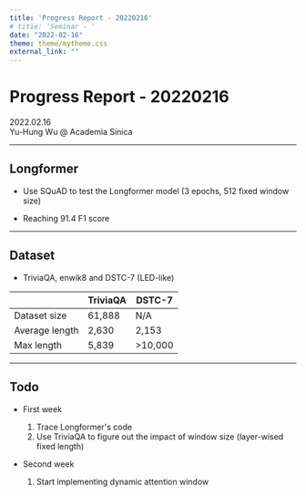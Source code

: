 ```yaml
---
title: 'Progress Report - 20220216'
# titie: 'Seminar - '
date: "2022-02-16"
theme: theme/mytheme.css
external_link: ""
---
```


# Progress Report - 20220216 <!-- .element: class="title" -->

<div class="title-name">
2022.02.16 <br>
Yu-Hung Wu @ Academia Sinica
</div>

----

## Longformer

- Use SQuAD to test the Longformer model (3 epochs, 512 fixed window size)

- Reaching 91.4 F1 score

----

## Dataset

- TriviaQA, enwik8 and DSTC-7 (LED-like)

|                | TriviaQA | DSTC-7  |
| -------------- | -------- | ------- |
| Dataset size   | 61,888   | N/A     |
| Average length | 2,630    | 2,153   |
| Max length     | 5,839    | >10,000 |

----

## Todo

- First week
    1. Trace Longformer's code
    2. Use TriviaQA to figure out the impact of window size (layer-wised fixed length)

- Second week
    1. Start implementing dynamic attention window